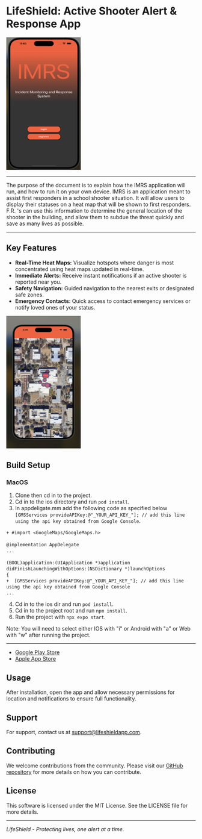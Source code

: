 # LifeShield: Active Shooter Alert & Response App

<img src="./img/landingpage.png" alt="Logo" width="198" height="352">

***

The purpose of the document is to explain how the IMRS application will run, and how to run it on your own device. IMRS is an application meant to assist first responders in a school shooter situation. It will allow users to display their statuses on a heat map that will be shown to first responders. F.R. 's can use this information to determine the general location of the shooter in the building, and allow them to subdue the threat quickly and save as many lives as possible.

***

## Key Features

- **Real-Time Heat Maps:** Visualize hotspots where danger is most concentrated using heat maps updated in real-time.
- **Immediate Alerts:** Receive instant notifications if an active shooter is reported near you.
- **Safety Navigation:** Guided navigation to the nearest exits or designated safe zones.
- **Emergency Contacts:** Quick access to contact emergency services or notify loved ones of your status.


<img src="./img/heatmap.png" alt="Logo" width="198" height="352">

## Build Setup

### MacOS

1. Clone then cd in to the project.
2. Cd in to the ios directory and run `pod install`.
3. In appdeligate.mm add the following code as specified below ``[GMSServices provideAPIKey:@"_YOUR_API_KEY_"]; // add this line using the api key obtained from Google Console``.
```
+ #import <GoogleMaps/GoogleMaps.h>

@implementation AppDelegate
...

(BOOL)application:(UIApplication *)application didFinishLaunchingWithOptions:(NSDictionary *)launchOptions
{
+  [GMSServices provideAPIKey:@"_YOUR_API_KEY_"]; // add this line using the api key obtained from Google Console
...
```
4. Cd in to the ios dir and run ``pod install``.
5. Cd in to the project root and run ``npm install``.
6. Run the project with ``npx expo start``.

Note: You will need to select either IOS with "i" or Android with "a" or Web with "w" after running the project.

***

- [Google Play Store](link_to_google_play)
- [Apple App Store](link_to_apple_store)

## Usage

After installation, open the app and allow necessary permissions for location and notifications to ensure full functionality.

## Support

For support, contact us at [support@lifeshieldapp.com](mailto:support@lifeshieldapp.com).

## Contributing

We welcome contributions from the community. Please visit our [GitHub repository](link_to_github) for more details on how you can contribute.

## License

This software is licensed under the MIT License. See the LICENSE file for more details.

---

*LifeShield - Protecting lives, one alert at a time.*

